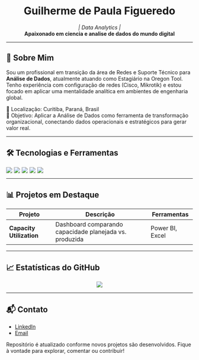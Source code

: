 <h1 align="center">Guilherme de Paula Figueredo</h1>

<p align="center">
  <i> | Data Analytics | </i><br>
  <b>Apaixonado em ciencia e analise de dados do mundo digital</b>
</p>

---

## 🧠 Sobre Mim

Sou um profissional em transição da área de Redes e Suporte Técnico para **Análise de Dados**, atualmente atuando como Estagiário na Oregon Tool. Tenho experiência com configuração de redes (Cisco, Mikrotik) e estou focado em aplicar uma mentalidade analítica em ambientes de engenharia global.

📍 Localização: Curitiba, Paraná, Brasil  
🎯 Objetivo: Aplicar a Análise de Dados como ferramenta de transformação organizacional, conectando dados operacionais e estratégicos para gerar valor real.

---

## 🛠️ Tecnologias e Ferramentas

<div style="display: flex; flex-wrap: wrap; gap: 5px;">
  <img src="https://img.shields.io/badge/-Power%20BI-F2C811?style=for-the-badge&logo=powerbi&logoColor=black" />
  <img src="https://img.shields.io/badge/-Excel-217346?style=for-the-badge&logo=microsoft-excel&logoColor=white" />
  <img src="https://img.shields.io/badge/-Python-3776AB?style=for-the-badge&logo=python&logoColor=white" />
  <img src="https://img.shields.io/badge/-SQL-4479A1?style=for-the-badge&logo=sqlite&logoColor=white" />
  <img src="https://img.shields.io/badge/-GitHub-181717?style=for-the-badge&logo=github&logoColor=white" />
</div>

---

## 📊 Projetos em Destaque

| Projeto | Descrição | Ferramentas |
|--------|-----------|-------------|
| **Capacity Utilization** | Dashboard comparando capacidade planejada vs. produzida | Power BI, Excel |

---

## 📈 Estatísticas do GitHub

<p align="center">
  <img src="https://github-readme-stats.vercel.app/api?username=logannzeronii&show_icons=true&theme=radical" alt://github-readme-stats.vercel.app/api/top-langs/?username=logannzeronii&layout=compact&theme=radical
</p>

---

## 📬 Contato
- [LinkedIn](https://www.linkedin.com/in/guilherme-de-paula-figueredo-53b71b187)
- [Email](gdepaulafigueredo@gmail.com)

Repositório é atualizado conforme novos projetos são desenvolvidos. Fique à vontade para explorar, comentar ou contribuir!
